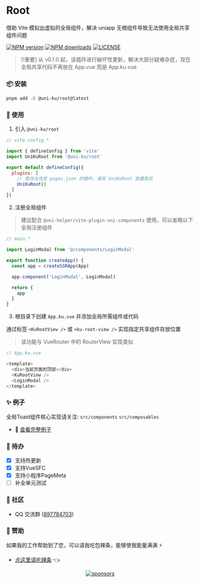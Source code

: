 # Root

借助 Vite 模拟出虚拟的全局组件，解决 uniapp 无根组件导致无法使用全局共享组件问题

[![NPM version](https://img.shields.io/npm/v/@uni-ku/root?color=92DCD2&labelColor=18181B&label=npm)](https://www.npmjs.com/package/@uni-ku/root)
[![NPM downloads](https://img.shields.io/npm/dw/@uni-ku/root?color=92DCD2&labelColor=18181B&label=downloads)](https://www.npmjs.com/package/@uni-ku/root)
[![LICENSE](https://img.shields.io/github/license/uni-ku/root?style=flat&color=92DCD2&labelColor=18181B&label=license)](https://www.npmjs.com/package/@uni-ku/root)

> [!重要]
> 从 v0.1.0 起，该插件进行破坏性更新，解决大部分疑难杂症，现在全局共享代码不再放在 App.vue 而是 App.ku.vue

### 📦 安装

```bash
pnpm add -D @uni-ku/root@latest
```

### 🚀 使用

1. 引入 `@uni-ku/root`

```javascript
// vite.config.*

import { defineConfig } from 'vite'
import UniKuRoot from '@uni-ku/root'

export default defineConfig({
  plugins: [
    // 若存在改变 pages.json 的插件，请将 UniKuRoot 放置其后
    UniKuRoot()
  ]
})
```

2. 注册全局组件

> 建议配合 `@uni-helper/vite-plugin-uni-components` 使用，可以省略以下全局注册组件

```javascript
// main.*

import LoginModal from '@/components/LoginModal'

export function createApp() {
  const app = createSSRApp(App)

  app.component('LoginModal', LoginModal)

  return {
    app
  }
}
```

3. 根目录下创建 `App.ku.vue` 并添加全局所需组件或代码

通过标签 `<KuRootView />` 或 `<ku-root-view />` 实现指定共享组件存放位置

> 该功能与 VueRouter 中的 RouterView 实现类似

```javascript
// App.ku.vue

<template>
  <div>当前页面的顶部</div>
  <KuRootView />
  <LoginModal />
</template>
```

### ✨ 例子

全局Toast组件核心实现请关注:  `src/components` `src/composables`

- 🔗 [查看完整例子](https://github.com/uni-ku/root/tree/main/examples)

### 📝 待办

- [x] 支持热更新
- [x] 支持VueSFC
- [x] 支持小程序PageMeta
- [ ] 补全单元测试

### 💬 社区

- QQ 交流群 ([897784703](https://qm.qq.com/q/hX1smd93MI))

### 💖 赞助

如果我的工作帮助到了您，可以请我吃包辣条，能够使我能量满满 ⚡

- [点这里请吃辣条](https://github.com/Skiyee/sponsors) 👈

<p align="center">
  <a href="https://github.com/Skiyee/sponsors">
    <img alt="sponsors" src="https://cdn.jsdelivr.net/gh/Skiyee/Skiyee/sponsors.svg"/>
  </a>
</p>
